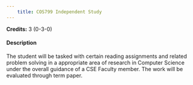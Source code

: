 ```yaml
---
    title: COS799 Independent Study
---
```

**Credits:** 3 (0-3-0)



#### Description 
The student will be tasked with certain reading assignments and related problem solving in a appropriate area of research in Computer Science under the overall guidance of a CSE Faculty member. The work will be evaluated through term paper.
